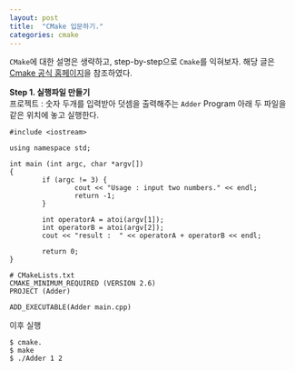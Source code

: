 ```yaml
---
layout: post
title:  "CMake 입문하기."
categories: cmake 
---
```


 `CMake`에 대한 설명은 생략하고, step-by-step으로 `Cmake`를 익혀보자.
해당 글은 [Cmake 공식 홈페이지][cmake-tutorial]을 참조하였다.

**Step 1. 실행파일 만들기**  
프로젝트 : 숫자 두개를 입력받아 덧셈을 출력해주는 `Adder` Program
아래 두 파일을 같은 위치에 놓고 실행한다.

```
#include <iostream>

using namespace std;

int main (int argc, char *argv[])
{
        if (argc != 3) {
                cout << "Usage : input two numbers." << endl;
                return -1;
        }

        int operatorA = atoi(argv[1]);
        int operatorB = atoi(argv[2]);
        cout << "result :  " << operatorA + operatorB << endl;

        return 0;
}
```

```
# CMakeLists.txt
CMAKE_MINIMUM_REQUIRED (VERSION 2.6)
PROJECT (Adder)

ADD_EXECUTABLE(Adder main.cpp)
```

이후 실행  
```
$ cmake.
$ make
$ ./Adder 1 2
``` 

[cmake-tutorial]:https://cmake.org/cmake-tutorial/ 
